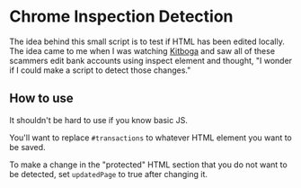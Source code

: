 # Chrome Inspection Detection

The idea behind this small script is to test if HTML has been edited locally. The idea came to me when I was watching [Kitboga](https://www.twitch.tv/kitboga) and saw all of these scammers edit bank accounts using inspect element and thought, "I wonder if I could make a script to detect those changes."


## How to use 
It shouldn't be hard to use if you know basic JS. 

You'll want to replace ```#transactions``` to whatever HTML element you want to be saved. 

To make a change in the "protected" HTML section that you do not want to be detected, set `updatedPage` to true after changing it.
